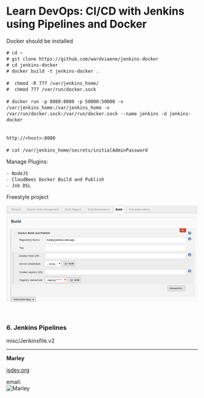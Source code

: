 # Learn DevOps: CI/CD with Jenkins using Pipelines and Docker

Docker should be installed

    # cd ~
    # git clone https://github.com/wardviaene/jenkins-docker
    # cd jenkins-docker
    # docker build -t jenkins-docker .

    #  chmod -R 777 /var/jenkins_home/
    #  chmod 777 /var/run/docker.sock

    # docker run -p 8080:8080 -p 50000:50000 -v /var/jenkins_home:/var/jenkins_home -v /var/run/docker.sock:/var/run/docker.sock --name jenkins -d jenkins-docker


    http://<host>:8080
    
    # cat /var/jenkins_home/secrets/initialAdminPassword


Manage Plugins:

    - NodeJS
    - CloudBees Docker Build and Publish
    - Job DSL



Freestyle project

![Jenkins](/img/pic1.png "Jenkins")

<br/>

### 6. Jenkins Pipelines

misc/Jenkinsfile.v2

___

**Marley**

<a href="https://jsdev.org">jsdev.org</a>

email:  
![Marley](http://img.fotografii.org/a3333333mail.gif "Marley")
